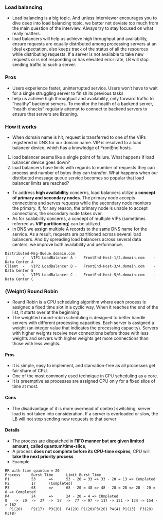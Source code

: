 ### Load balancing
- Load balancing is a big topic. And unless interviewer encourages you to dive deep into load balancing topic, we better not deviate too much from the main question of the interview. Always try to stay focused on what really matters.
- load balancers will help us achieve high throughput and availability, ensure requests are equally distributed among processing servers at an ideal expectation, also keeps track of the status of all the resources while distributing requests.
If a server is not available to take new requests or is not responding or has elevated error rate, LB will stop sending traffic to such a server.
### Pros
- Users experience faster, uninterrupted service. Users won’t have to wait for a single struggling server to finish its previous tasks
- help us achieve high throughput and availability, only forward traffic to “healthy” backend servers. To monitor the health of a backend server, “health checks” regularly attempt to connect to backend servers to ensure that servers are listening.
### How it works
- When domain name is hit, request is transferred to one of the VIPs registered in DNS for our domain name. VIP is resolved to a load balancer device, which has a knowledge of FrontEnd hosts.
1. load balancer seems like a single point of failure. What happens if load balancer device goes down?
2. load balancers have limits with regards to number of requests they can process and number of bytes they can transfer. What happens when our distributed message queue service becomes so popular that load balancer limits are reached?
- To address **high availability** concerns, load balancers utilize a **concept of primary and secondary nodes**. The primary node accepts connections and serves requests while the secondary node monitors the primary. If, for any reason, the primary node is unable to accept connections, the secondary node takes over.
- As for scalability concerns, a concept of multiple VIPs (sometimes referred as **VIP partitioning**) can be utilized.
- In DNS we assign multiple A records to the same DNS name for the service. As a result, requests are partitioned across several load balancers. And by spreading load balancers across several data centers, we improve both availability and performance.
```
Distributed-Msg-Queue.domain.com
|		/	VIP1 LoadBalancer A -	FrontEnd-Host-1/2.domain.com	- Data Center A
Client	-	VIP2 LoadBalancer B - 	FrontEnd-Host-3/4.domain.com	- Data Center B
		\	VIP3 LoadBalancer C - 	FrontEnd-Host-5/6.domain.com	- Data Center C
```
### (Weight) Round Robin
- Round Robin is a CPU scheduling algorithm where each process is assigned a fixed time slot in a cyclic way, When it reaches the end of the list, it starts over at the beginning 
- The weighted round-robin scheduling is designed to better handle servers with different processing capacities. Each server is assigned a weight (an integer value that indicates the processing capacity). Servers with higher weights receive new connections before those with less weights and servers with higher weights get more connections than those with less weights.
#### Pros
-  It is simple, easy to implement, and starvation-free as all processes get fair share of CPU.  
- One of the most commonly used technique in CPU scheduling as a core.  
- It is preemptive as processes are assigned CPU only for a fixed slice of time at most.  
#### Cons
- The disadvantage of it is more overhead of context switching, server load is not taken into consideration. If a server is
overloaded or slow, the LB will not stop sending new requests to that server
#### Details
- The process are dispatched in **FIFO manner but are given limited amount, called quantum/time-slice**,
- A process **does not complete before its CPU-time expires**, CPU will **take the next priority process**
- Example
```
RR with time quantum = 20
Process		Burst Time		Limit Burst Time
P1			53		=>		53 - 20 = 33 =>	33 - 20 = 13 => Completed
P2			17		(Completed)
P3			68		=>		68 - 20 = 48 => 48 - 20 = 28 => 28 - 20 = 8 => Completed
P4			24		=>		24 - 20 = 4 => COmpleted
0 	-> 	20 	-> 	37 	-> 	57 	-> 	77 -> 97 -> 117 -> 121 -> 134 -> 154 -> 162 
  P1(20)	P2(17) 	P3(20)	P4(20) P1(20)P3(20) P4(4) P1(13)  P3(20) P3(8)
```

<!--stackedit_data:
eyJoaXN0b3J5IjpbLTE1MTI0MDY4MDldfQ==
-->